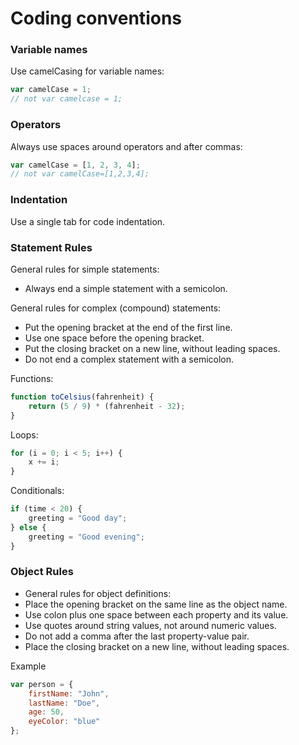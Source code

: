 # Coding conventions

### Variable names
Use camelCasing for variable names:
```javascript
var camelCase = 1;
// not var camelcase = 1;
```

### Operators
Always use spaces around operators and after commas:
```javascript
var camelCase = [1, 2, 3, 4];
// not var camelCase=[1,2,3,4];
```

### Indentation
Use a single tab for code indentation.

### Statement Rules
General rules for simple statements:
+ Always end a simple statement with a semicolon.

General rules for complex (compound) statements:
+ Put the opening bracket at the end of the first line.
+ Use one space before the opening bracket.
+ Put the closing bracket on a new line, without leading spaces.
+ Do not end a complex statement with a semicolon.

Functions:
```javascript
function toCelsius(fahrenheit) {
    return (5 / 9) * (fahrenheit - 32);
}
```
Loops:
```javascript
for (i = 0; i < 5; i++) {
    x += i;
}
```
Conditionals:
```javascript
if (time < 20) {
    greeting = "Good day";
} else {
    greeting = "Good evening";
}
```

### Object Rules
+ General rules for object definitions:
+ Place the opening bracket on the same line as the object name.
+ Use colon plus one space between each property and its value.
+ Use quotes around string values, not around numeric values.
+ Do not add a comma after the last property-value pair.
+ Place the closing bracket on a new line, without leading spaces.

Example
```javascript
var person = {
    firstName: "John",
    lastName: "Doe",
    age: 50,
    eyeColor: "blue"
};
```

